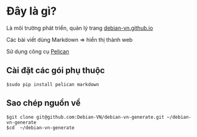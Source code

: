 # Đây là gì?
Là môi trường phát triển, quản lý trang [debian-vn.github.io](http://debian-vn.github.io)

Các bài viết dùng Markdown => hiển thị thành web

Sử dụng công cụ  [Pelican](http://docs.getpelican.com/)

## Cài đặt các gói phụ thuộc
```
$sudo pip install pelican markdown
```
## Sao chép nguồn về
```
$git clone git@github.com:Debian-VN/debian-vn-generate.git ~/debian-vn-generate
$cd  ~/debian-vn-generate
```
